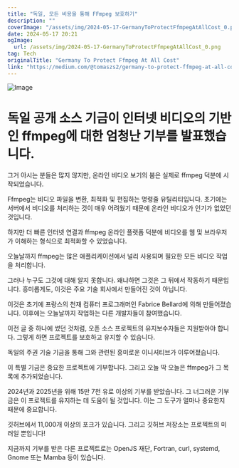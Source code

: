 ```yaml
---
title: "독일, 모든 비용을 통해 FFmpeg 보호하기"
description: ""
coverImage: "/assets/img/2024-05-17-GermanyToProtectFfmpegAtAllCost_0.png"
date: 2024-05-17 20:21
ogImage: 
  url: /assets/img/2024-05-17-GermanyToProtectFfmpegAtAllCost_0.png
tag: Tech
originalTitle: "Germany To Protect Ffmpeg At All Cost"
link: "https://medium.com/@tomaszs2/germany-to-protect-ffmpeg-at-all-cost-ab796f20360b"
---
```



![Image](/assets/img/2024-05-17-GermanyToProtectFfmpegAtAllCost_0.png)

# 독일 공개 소스 기금이 인터넷 비디오의 기반인 ffmpeg에 대한 엄청난 기부를 발표했습니다.

그거 아시는 분들은 많지 않지만, 온라인 비디오 보기의 붐은 실제로 ffmpeg 덕분에 시작되었습니다.

Ffmpeg는 비디오 파일을 변환, 최적화 및 편집하는 명령줄 유틸리티입니다. 초기에는 서버에서 비디오를 처리하는 것이 매우 어려웠기 때문에 온라인 비디오가 인기가 없었던 것입니다.

<div class="content-ad"></div>

하지만 더 빠른 인터넷 연결과 ffmpeg 온라인 플랫폼 덕분에 비디오를 웹 및 브라우저가 이해하는 형식으로 최적화할 수 있었습니다.

오늘날까지 ffmpeg는 많은 애플리케이션에서 널리 사용되며 필요한 모든 비디오 작업을 처리합니다.

그러나 누구도 그것에 대해 알지 못합니다. 왜냐하면 그것은 그 뒤에서 작동하기 때문입니다. 흥미롭게도, 이것은 주요 기술 회사에서 만들어진 것이 아닙니다.

이것은 초기에 프랑스의 천재 컴퓨터 프로그래머인 Fabrice Bellard에 의해 만들어졌습니다. 이후에는 오늘날까지 작업하는 다른 개발자들이 참여했습니다.

<div class="content-ad"></div>

이전 글 중 하나에 썼던 것처럼, 오픈 소스 프로젝트의 유지보수자들은 지원받아야 합니다. 그렇게 하면 프로젝트를 보호하고 유지할 수 있습니다.

독일의 주권 기술 기금을 통해 그와 관련된 흥미로운 이니셔티브가 이루어졌습니다.

이 특별 기금은 중요한 프로젝트에 기부합니다. 그리고 오늘 딱 오늘은 ffmpeg가 그 목록에 추가되었습니다.

2024년과 2025년을 위해 15만 7천 유로 이상의 기부를 받았습니다. 그 너그러운 기부금은 이 프로젝트를 유지하는 데 도움이 될 것입니다. 이는 그 도구가 얼마나 중요한지 때문에 중요합니다.

<div class="content-ad"></div>

깃허브에서 11,000개 이상의 포크가 있습니다. 그리고 깃허브 저장소는 프로젝트의 미러일 뿐입니다!

지금까지 기부를 받은 다른 프로젝트로는 OpenJS 재단, Fortran, curl, systemd, Gnome 또는 Mamba 등이 있습니다.